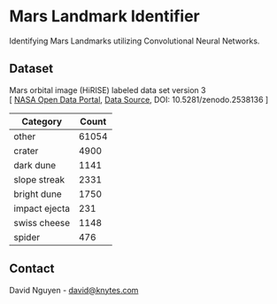# Mars Landmark Identifier
Identifying Mars Landmarks utilizing Convolutional Neural Networks.

## Dataset
Mars orbital image (HiRISE) labeled data set version 3<br>
[ [NASA Open Data Portal](https://data.nasa.gov/Space-Science/Mars-orbital-image-HiRISE-labeled-data-set-version/egmv-36wq), [Data Source](https://zenodo.org/record/2538136#.Xj8DgFJKhZo), DOI: 10.5281/zenodo.2538136 ]

| **Category**  	| **Count** |
|---------------	|---------	|
| other         	| 61054   	|
| crater        	| 4900    	|
| dark dune     	| 1141    	|
| slope streak  	| 2331    	|
| bright dune   	| 1750    	|
| impact ejecta 	| 231     	|
| swiss cheese  	| 1148    	|
| spider        	| 476     	|



## Contact
David Nguyen - david@knytes.com